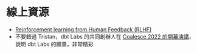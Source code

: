 # 線上資源

- [Reinforcement learning from Human Feedback (RLHF)](https://en.wikipedia.org/wiki/Reinforcement_learning_from_human_feedback)
- 不要錯過 Tristan，dbt Labs 的共同創辦人在 [Coalesce 2022 的開幕演講](https://www.youtube.com/watch?v=sEeJJ7qD9wA&t=605s&themeRefresh=1)，說明 dbt Labs 的願景，非常精彩